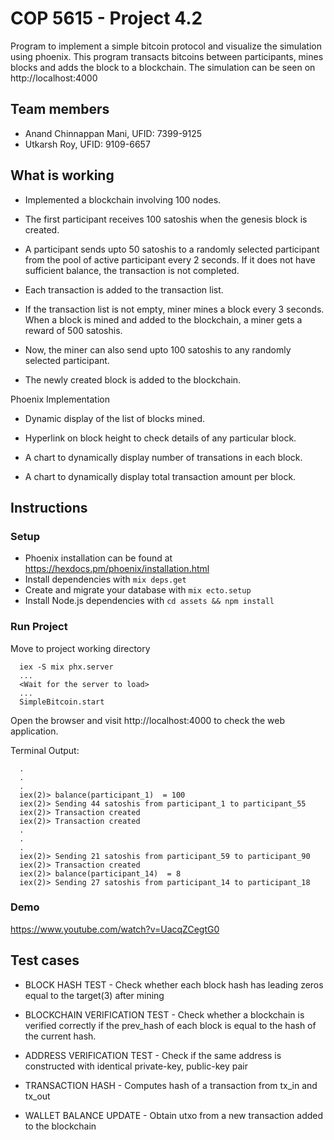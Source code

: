  # COP 5615 - Project 4.2
Program to implement a simple bitcoin protocol and visualize the simulation using phoenix. This program transacts bitcoins between participants, mines blocks and adds the block to a blockchain. The simulation can be seen on http://localhost:4000

 ## Team members
  - Anand Chinnappan Mani,  UFID: 7399-9125
  - Utkarsh Roy,            UFID: 9109-6657

 ## What is working

  - Implemented a blockchain involving 100 nodes.

  - The first participant receives 100 satoshis when the genesis block is created.

  - A participant sends upto 50 satoshis to a randomly selected participant from the pool of active participant every 2 seconds. If it does not have sufficient balance, the transaction is not completed.

  - Each transaction is added to the transaction list. 

  - If the transaction list is not empty, miner mines a block every 3 seconds. When a block is mined and added to the blockchain, a miner gets a reward of 500 satoshis.

  - Now, the miner can also send upto 100 satoshis to any randomly selected participant.

  - The newly created block is added to the blockchain.

  Phoenix Implementation
  - Dynamic display of the list of blocks mined.

  - Hyperlink on block height to check details of any particular block.

  - A chart to dynamically display number of transations in each block.

  - A chart to dynamically display total transaction amount per block.

 ## Instructions

 ### Setup

  * Phoenix installation can be found at https://hexdocs.pm/phoenix/installation.html 
  * Install dependencies with `mix deps.get`
  * Create and migrate your database with `mix ecto.setup`
  * Install Node.js dependencies with `cd assets && npm install`

### Run Project

Move to project working directory

```
  iex -S mix phx.server
  ...
  <Wait for the server to load>
  ...
  SimpleBitcoin.start
```
Open the browser and visit http://localhost:4000 to check the web application.

Terminal Output:
```
  .
  .
  .
  iex(2)> balance(participant_1)  = 100
  iex(2)> Sending 44 satoshis from participant_1 to participant_55
  iex(2)> Transaction created
  iex(2)> Transaction created
  .
  .
  .
  iex(2)> Sending 21 satoshis from participant_59 to participant_90
  iex(2)> Transaction created
  iex(2)> balance(participant_14)  = 8
  iex(2)> Sending 27 satoshis from participant_14 to participant_18
```

### Demo

https://www.youtube.com/watch?v=UacqZCegtG0

 ## Test cases

 - BLOCK HASH TEST - Check whether each block hash has leading zeros equal to the target(3) after mining

 - BLOCKCHAIN VERIFICATION TEST - Check whether a blockchain is verified correctly if the prev_hash of each block is equal to the hash of the current hash.

 - ADDRESS VERIFICATION TEST - Check if the same address is constructed with identical private-key, public-key pair
 
 - TRANSACTION HASH - Computes hash of a transaction from tx_in and tx_out
 
 - WALLET BALANCE UPDATE - Obtain utxo from a new transaction added to the blockchain







